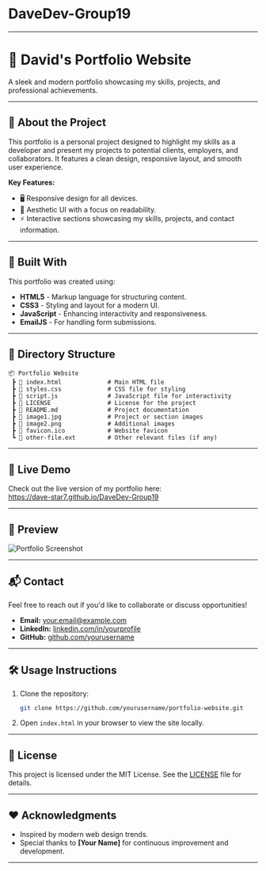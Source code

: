 # DaveDev-Group19

---

# 🚀 **David's Portfolio Website**  
A sleek and modern portfolio showcasing my skills, projects, and professional achievements.

---

## 🌟 **About the Project**  
This portfolio is a personal project designed to highlight my skills as a developer and present my projects to potential clients, employers, and collaborators. It features a clean design, responsive layout, and smooth user experience.  

**Key Features:**  
- 🖥️ Responsive design for all devices.  
- 🎨 Aesthetic UI with a focus on readability.  
- ⚡ Interactive sections showcasing my skills, projects, and contact information.  

---

## 🔧 **Built With**  
This portfolio was created using:  
- **HTML5** - Markup language for structuring content.  
- **CSS3** - Styling and layout for a modern UI.  
- **JavaScript** - Enhancing interactivity and responsiveness.  
- **EmailJS** - For handling form submissions.  

---

## 📂 **Directory Structure**  

```
📦 Portfolio Website  
 ┣ 📄 index.html             # Main HTML file  
 ┣ 📄 styles.css             # CSS file for styling  
 ┣ 📄 script.js              # JavaScript file for interactivity  
 ┣ 📄 LICENSE                # License for the project  
 ┣ 📄 README.md              # Project documentation  
 ┣ 📄 image1.jpg             # Project or section images  
 ┣ 📄 image2.png             # Additional images  
 ┣ 📄 favicon.ico            # Website favicon  
 ┗ 📄 other-file.ext         # Other relevant files (if any)  

```

---

## 🚀 **Live Demo**  
Check out the live version of my portfolio here:  
https://dave-star7.github.io/DaveDev-Group19

---

## 📸 **Preview**  

![Portfolio Screenshot](assets/images/portfolio-preview.png)

---

## 📬 **Contact**  
Feel free to reach out if you'd like to collaborate or discuss opportunities!  

- **Email:** [your.email@example.com](mailto:your.email@example.com)  
- **LinkedIn:** [linkedin.com/in/yourprofile](#)  
- **GitHub:** [github.com/yourusername](#)  

---

## 🛠️ **Usage Instructions**  
1. Clone the repository:  
   ```bash  
   git clone https://github.com/yourusername/portfolio-website.git  
   ```  
2. Open `index.html` in your browser to view the site locally.  

---

## 📄 **License**  
This project is licensed under the MIT License. See the [LICENSE](LICENSE) file for details.  

---

## ❤️ **Acknowledgments**  
- Inspired by modern web design trends.  
- Special thanks to **[Your Name]** for continuous improvement and development.  

---  








